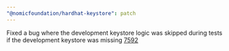 ```yaml
---
"@nomicfoundation/hardhat-keystore": patch
---
```


Fixed a bug where the development keystore logic was skipped during tests if the development keystore was missing [7592](https://github.com/NomicFoundation/hardhat/pull/7592)
